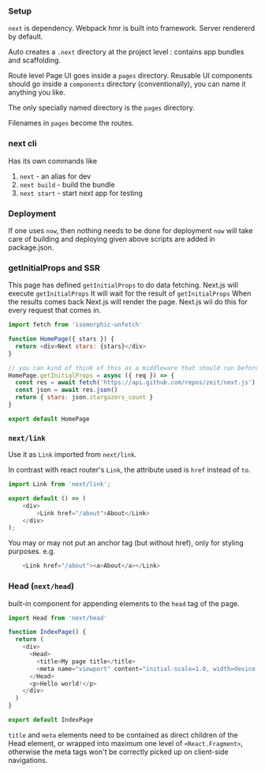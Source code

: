 
### Setup

`next` is dependency.
Webpack hmr is built into framework.
Server rendererd by default.

Auto creates a `.next` directory at the project level : contains app bundles and scaffolding.

Route level Page UI goes inside a `pages` directory.
Reusable UI components should go inside a `components` directory (conventionally), you can name it anything you like. 

The only specially named directory is the `pages` directory.


Filenames in `pages` become the routes.

### next cli

Has its own commands like
1. `next` - an alias for dev
2. `next build` - build the bundle
3. `next start` - start next app for testing

### Deployment

If one uses `now`, then nothing needs to be done for deployment
`now` will take care of building and deploying given above scripts are
added in package.json.

### getInitialProps and SSR

This page has defined `getInitialProps` to do data fetching.
Next.js will execute `getInitialProps`
It will wait for the result of `getInitialProps`
When the results comes back Next.js will render the page.
Next.js wil do this for every request that comes in.

```js
import fetch from 'isomorphic-unfetch'

function HomePage({ stars }) {
  return <div>Next stars: {stars}</div>
}

// you can kind of think of this as a middleware that should run before rendering
HomePage.getInitialProps = async ({ req }) => {
  const res = await fetch('https://api.github.com/repos/zeit/next.js')
  const json = await res.json()
  return { stars: json.stargazers_count }
}

export default HomePage
```

### `next/link`

Use it as `Link` imported from `next/link`.

In contrast with react router's `Link`, 
the attribute used is `href` instead of `to`.

```js
import Link from 'next/link';

export default () => (
    <div>
        <Link href="/about">About</Link>
    </div>
);
```
You may or may not put an anchor tag (but without href), only for styling purposes.
e.g. 
```js
    <Link href="/about"><a>About</a></Link>
```

### Head (`next/head`)

built-in component for appending elements to the `head` tag of the page.

```js
import Head from 'next/head'

function IndexPage() {
  return (
    <div>
      <Head>
        <title>My page title</title>
        <meta name="viewport" content="initial-scale=1.0, width=device-width" />
      </Head>
      <p>Hello world!</p>
    </div>
  )
}

export default IndexPage
```

`title` and `meta` elements need to be contained as direct children of the Head element, or wrapped into maximum one level of `<React.Fragment>`, otherwise the meta tags won't be correctly picked up on client-side navigations.